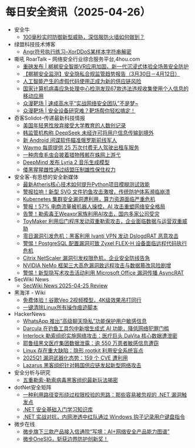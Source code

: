 # 每日安全资讯（2025-04-26）

- 安全牛
  - [100毫秒实时防御新型威胁，深信服防火墙如何做到？](https://www.aqniu.com/vendor/108993.html)
- 绿盟科技技术博客
  - [Angr符号执行练习–XorDDoS某样本字符串解密](https://blog.nsfocus.net/angr-3/)
- 嘶吼 RoarTalk – 网络安全行业综合服务平台,4hou.com
  - [重磅发布 | 梆梆安全智能VR应用加固，新一代沉浸式体验全场景安全防护](https://www.4hou.com/posts/yzxE)
  - [【梆梆安全监测】安全隐私合规监管趋势报告（3月30日－4月12日）](https://www.4hou.com/posts/Arg3)
  - [人工智能产生的虚假代码使用正成为新的供应链风险](https://www.4hou.com/posts/PG84)
  - [国家计算机病毒应急处理中心检测发现67款违法违规收集使用个人信息的移动应用](https://www.4hou.com/posts/zAyZ)
  - [众漫靶场 | 速成高水平“实战网络安全团队”不是梦~](https://www.4hou.com/posts/vwr0)
  - [众漫靶场 | 安全设备研究难？靶场帮你轻松搞定！](https://www.4hou.com/posts/wxv1)
- 奇客Solidot–传递最新科技情报
  - [美国年轻男性放弃接受大学教育的人数创记录](https://www.solidot.org/story?sid=81150)
  - [韩监管机构称 DeepSeek 未经许可将用户信息传输到境外](https://www.solidot.org/story?sid=81149)
  - [新 Android 间谍软件瞄准俄罗斯前线军人](https://www.solidot.org/story?sid=81148)
  - [Waymo 每周提供 25 万次付费无人驾驶出租车服务](https://www.solidot.org/story?sid=81147)
  - [一种肉食毛虫会披着猎物残骸在蛛网上游弋](https://www.solidot.org/story?sid=81146)
  - [DeepMind 发布 Lyria 2 音乐生成模型](https://www.solidot.org/story?sid=81145)
  - [倭黑猩猩雌性通过结盟压制雄性保住权力](https://www.solidot.org/story?sid=81144)
- 安全客-有思想的安全新媒体
  - [最新Atheris核心技术如何提升Python项目模糊测试效能](https://www.anquanke.com/post/id/306889)
  - [警报拉响！新型 SVG 文件钓鱼攻击激增，传统防护体系濒临崩溃](https://www.anquanke.com/post/id/306893)
  - [Kubernetes 集群安全漏洞遭利用，算力资源面临严重危机](https://www.anquanke.com/post/id/306888)
  - [警报！57% 电商流量被机器人操控，AI 攻击重塑网络安全格局](https://www.anquanke.com/post/id/306884)
  - [告警！勒索毒王Weaxor家族利用AI攻击，国内多家公司受灾](https://www.anquanke.com/post/id/306881)
  - [ToyMaker 利用后门程序发动双重勒索攻击，企业面临数据与运营双重威胁](https://www.anquanke.com/post/id/306879)
  - [零日漏洞引发危机：黑客利用 Ivanti VPN 发动 DslogdRAT 恶意攻击](https://www.anquanke.com/post/id/306877)
  - [警惕！PostgreSQL 配置漏洞可致 Zyxel FLEX-H 设备面临远程代码执行危机](https://www.anquanke.com/post/id/306874)
  - [Citrix NetScaler 漏洞引发权限危机，企业安全防线告急](https://www.anquanke.com/post/id/306870)
  - [NVIDIA NeMo 框架三大高危漏洞致远程攻击与数据篡改风险剧增](https://www.anquanke.com/post/id/306867)
  - [警惕！新型隐写术攻击活动利用 Microsoft Office 漏洞传播 AsyncRAT](https://www.anquanke.com/post/id/306865)
- SecWiki News
  - [SecWiki News 2025-04-25 Review](http://www.sec-wiki.com/?2025-04-25)
- 黑海洋 - Wiki
  - [免费体验！谷歌Veo 2视频模型，4K级效果吊打同行](https://blog.upx8.com/4775)
  - [一键清除Linux所有操作痕迹脚本](https://blog.upx8.com/4773)
- HackerNews
  - [​​WhatsApp 推出“高级聊天隐私”功能保护用户敏感信息​​](https://hackernews.cc/archives/58515)
  - [Darcula 在钓鱼工具包中新增生成式 AI 功能，降低网络犯罪门槛](https://hackernews.cc/archives/58510)
  - [Interlock 勒索组织实施网络攻击：医疗巨头 DaVita 核心数据遭泄密](https://hackernews.cc/archives/58507)
  - [耶鲁纽黑文医疗集团数据泄露：逾 550 万患者敏感信息遭窃](https://hackernews.cc/archives/58502)
  - [Linux 存在重大缺陷：隐形 rootkit 利用安全系统盲点](https://hackernews.cc/archives/58500)
  - [2025Q1 漏洞武器化态势：159 个 CVE 遭利用](https://hackernews.cc/archives/58498)
  - [Lazarus 黑客组织针对韩国供应链发起新型网络攻击](https://hackernews.cc/archives/58494)
- 安全分析与研究
  - [五重勒索-勒索病毒黑客组织最新玩法揭密](https://mp.weixin.qq.com/s?__biz=MzA4ODEyODA3MQ==&mid=2247491712&idx=1&sn=2223d21e4214bdce89459a2d871c5906&subscene=0)
- dotNet安全矩阵
  - [一种利用路径变形绕过权限校验的思路：那些容易被忽视的 .NET 漏洞触发点](https://mp.weixin.qq.com/s?__biz=MzUyOTc3NTQ5MA==&mid=2247499531&idx=1&sn=bb741abbff893460d68ff6d3793bad05&subscene=0)
  - [.NET 安全基础入门学习知识库](https://mp.weixin.qq.com/s?__biz=MzUyOTc3NTQ5MA==&mid=2247499531&idx=2&sn=2c2667fc8486cd05127cd31d73e6f1ec&subscene=0)
  - [.NET 实战对抗，内网渗透中红队通过 Windows 钩子记录用户键盘指令](https://mp.weixin.qq.com/s?__biz=MzUyOTc3NTQ5MA==&mid=2247499531&idx=3&sn=a08f71ac89fbf7795a277db10fbf1952&subscene=0)
- 微步在线
  - [微步旗下三款产品接入信通院“写境：AI+网络安全产品能力图谱”](https://mp.weixin.qq.com/s?__biz=MzI5NjA0NjI5MQ==&mid=2650183659&idx=1&sn=43b1cf554ff6d5c8233d3d58c7fd4593&subscene=0)
  - [微步OneSIG，斩获边界防护创新奖！](https://mp.weixin.qq.com/s?__biz=MzI5NjA0NjI5MQ==&mid=2650183659&idx=2&sn=c03e24f9e21314c8133e780cbe5d6913&subscene=0)
